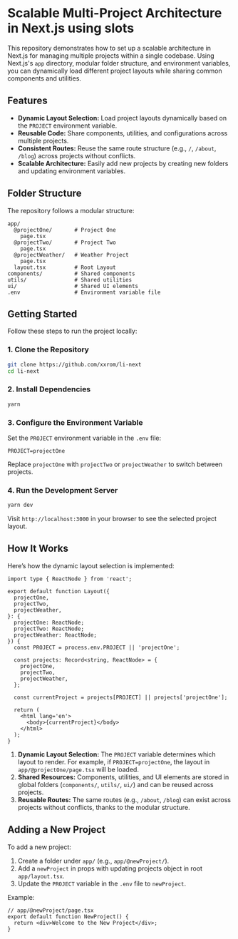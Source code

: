 # Scalable Multi-Project Architecture in Next.js using slots

This repository demonstrates how to set up a scalable architecture in Next.js for managing multiple projects within a single codebase. Using Next.js's `app` directory, modular folder structure, and environment variables, you can dynamically load different project layouts while sharing common components and utilities.

## Features

- **Dynamic Layout Selection:** Load project layouts dynamically based on the `PROJECT` environment variable.
- **Reusable Code:** Share components, utilities, and configurations across multiple projects.
- **Consistent Routes:** Reuse the same route structure (e.g., `/`, `/about`, `/blog`) across projects without conflicts.
- **Scalable Architecture:** Easily add new projects by creating new folders and updating environment variables.

## Folder Structure

The repository follows a modular structure:

```
app/
  @projectOne/       # Project One
    page.tsx
  @projectTwo/       # Project Two
    page.tsx
  @projectWeather/   # Weather Project
    page.tsx
  layout.tsx         # Root Layout
components/          # Shared components
utils/               # Shared utilities
ui/                  # Shared UI elements
.env                 # Environment variable file
```

## Getting Started

Follow these steps to run the project locally:

### 1. Clone the Repository

```bash
git clone https://github.com/xxrom/li-next
cd li-next
```

### 2. Install Dependencies

```bash
yarn
```

### 3. Configure the Environment Variable

Set the `PROJECT` environment variable in the `.env` file:

```env
PROJECT=projectOne
```

Replace `projectOne` with `projectTwo` or `projectWeather` to switch between projects.

### 4. Run the Development Server

```bash
yarn dev
```

Visit `http://localhost:3000` in your browser to see the selected project layout.

## How It Works

Here’s how the dynamic layout selection is implemented:

```tsx
import type { ReactNode } from 'react';

export default function Layout({
  projectOne,
  projectTwo,
  projectWeather,
}: {
  projectOne: ReactNode;
  projectTwo: ReactNode;
  projectWeather: ReactNode;
}) {
  const PROJECT = process.env.PROJECT || 'projectOne';

  const projects: Record<string, ReactNode> = {
    projectOne,
    projectTwo,
    projectWeather,
  };

  const currentProject = projects[PROJECT] || projects['projectOne'];

  return (
    <html lang='en'>
      <body>{currentProject}</body>
    </html>
  );
}
```

1. **Dynamic Layout Selection:** The `PROJECT` variable determines which layout to render. For example, if `PROJECT=projectOne`, the layout in `app/@projectOne/page.tsx` will be loaded.
2. **Shared Resources:** Components, utilities, and UI elements are stored in global folders (`components/`, `utils/`, `ui/`) and can be reused across projects.
3. **Reusable Routes:** The same routes (e.g., `/about`, `/blog`) can exist across projects without conflicts, thanks to the modular structure.

## Adding a New Project

To add a new project:

1. Create a folder under `app/` (e.g., `app/@newProject/`).
2. Add a `newProject` in props with updating projects object in root `app/layout.tsx`.
3. Update the `PROJECT` variable in the `.env` file to `newProject`.

Example:

```tsx
// app/@newProject/page.tsx
export default function NewProject() {
  return <div>Welcome to the New Project</div>;
}
```
